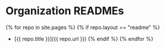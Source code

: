 # Organization READMEs

{% for repo in site.pages %}
  {% if repo.layout == "readme" %}
  - [{{ repo.title }}]({{ repo.url }})
  {% endif %}
{% endfor %}
